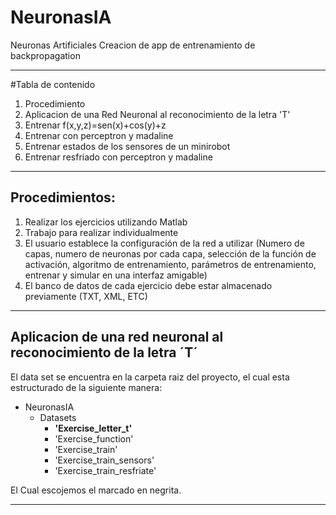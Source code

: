 # NeuronasIA
Neuronas Artificiales 
Creacion de app de entrenamiento de backpropagation
***
#Tabla de contenido 
1. Procedimiento
2. Aplicacion de una Red Neuronal al reconocimiento de la letra 'T'
3. Entrenar f(x,y,z)=sen(x)+cos(y)+z
4. Entrenar con perceptron y madaline
5. Entrenar estados de los sensores de un minirobot
6. Entrenar resfriado  con perceptron y madaline
***
## Procedimientos:
1. Realizar los ejercicios utilizando Matlab
2. Trabajo para realizar individualmente
3. El usuario establece la configuración de la red a utilizar (Numero de capas, numero de neuronas por cada capa, 
selección de la función de activación, algoritmo de entrenamiento, parámetros de entrenamiento, entrenar y simular en 
una interfaz amigable)
4. El banco de datos de cada ejercicio debe estar almacenado previamente (TXT, XML, ETC)
***

## Aplicacion de una red neuronal al reconocimiento de la letra ´T´
El data set se encuentra en la carpeta raiz del proyecto, el cual esta estructurado de la
siguiente manera:

- NeuronasIA
   - Datasets
      - **'Exercise_letter_t'**
      - 'Exercise_function'
      - 'Exercise_train'
      - 'Exercise_train_sensors'
      - 'Exercise_train_resfriate'
 
 El Cual escojemos el marcado en negrita.
 ***

